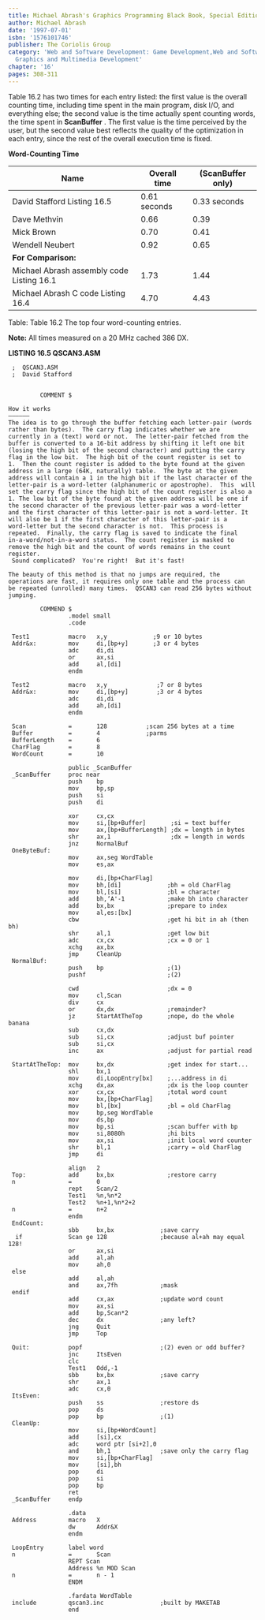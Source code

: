 ```yaml
---
title: Michael Abrash's Graphics Programming Black Book, Special Edition
author: Michael Abrash
date: '1997-07-01'
isbn: '1576101746'
publisher: The Coriolis Group
category: 'Web and Software Development: Game Development,Web and Software Development:
  Graphics and Multimedia Development'
chapter: '16'
pages: 308-311
---
```


Table 16.2 has two times for each entry listed: the first value is the
overall counting time, including time spent in the main program, disk
I/O, and everything else; the second value is the time actually spent
counting words, the time spent in **ScanBuffer** . The first value is
the time perceived by the user, but the second value best reflects the
quality of the optimization in each entry, since the rest of the overall
execution time is fixed.

**Word-Counting Time**

| Name                                      | Overall time | (ScanBuffer only) |
|-------------------------------------------|--------------|-------------------|
| David Stafford Listing 16.5               | 0.61 seconds | 0.33 seconds      |
| Dave Methvin                              | 0.66         | 0.39              |
| Mick Brown                                | 0.70         | 0.41              |
| Wendell Neubert                           | 0.92         | 0.65              |
| **For Comparison:**                       |              |                   |
| Michael Abrash assembly code Listing 16.1 | 1.73         | 1.44              |
| Michael Abrash C code Listing 16.4        | 4.70         | 4.43              |

Table: Table 16.2 The top four word-counting entries.

**Note:** All times measured on a 20 MHz cached 386 DX.

**LISTING 16.5 QSCAN3.ASM**

     ;  QSCAN3.ASM
     ;  David Stafford
     
     
             COMMENT $
      
    How it works
    ——————
    The idea is to go through the buffer fetching each letter-pair (words
    rather than bytes).  The carry flag indicates whether we are
    currently in a (text) word or not.  The letter-pair fetched from the
    buffer is converted to a 16-bit address by shifting it left one bit
    (losing the high bit of the second character) and putting the carry
    flag in the low bit.  The high bit of the count register is set to
    1.  Then the count register is added to the byte found at the given
    address in a large (64K, naturally) table.  The byte at the given
    address will contain a 1 in the high bit if the last character of the
    letter-pair is a word-letter (alphanumeric or apostrophe).  This  will
    set the carry flag since the high bit of the count register is also a
    1. The low bit of the byte found at the given address will be one if
    the second character of the previous letter-pair was a word-letter
    and the first character of this letter-pair is not a word-letter. It
    will also be 1 if the first character of this letter-pair is a
    word-letter but the second character is not.  This process is
    repeated.  Finally, the carry flag is saved to indicate the final
    in-a-word/not-in-a-word status.  The count register is masked to
    remove the high bit and the count of words remains in the count
    register.
     Sound complicated?  You're right!  But it's fast!
      
    The beauty of this method is that no jumps are required, the
    operations are fast, it requires only one table and the process can
    be repeated (unrolled) many times.  QSCAN3 can read 256 bytes without
    jumping.
     
             COMMEND $
                     .model small
                     .code
      
     Test1           macro   x,y             ;9 or 10 bytes
     Addr&x:         mov     di,[bp+y]       ;3 or 4 bytes
                     adc     di,di
                     or      ax,si
                     add     al,[di]
                     endm
      
     Test2           macro   x,y              ;7 or 8 bytes
     Addr&x:         mov     di,[bp+y]        ;3 or 4 bytes
                     adc     di,di
                     add     ah,[di]
                     endm
      
     Scan            =       128           ;scan 256 bytes at a time 
     Buffer          =       4             ;parms
     BufferLength    =       6
     CharFlag        =       8
     WordCount       =       10
      
                     public _ScanBuffer
     _ScanBuffer     proc near
                     push    bp
                     mov     bp,sp
                     push    si
                     push    di
      
                     xor     cx,cx
                     mov     si,[bp+Buffer]       ;si = text buffer
                     mov     ax,[bp+BufferLength] ;dx = length in bytes
                     shr     ax,1                 ;dx = length in words
                     jnz     NormalBuf
     OneByteBuf:
                     mov     ax,seg WordTable
                     mov     es,ax
      
                     mov     di,[bp+CharFlag]
                     mov     bh,[di]             ;bh = old CharFlag
                     mov     bl,[si]             ;bl = character
                     add     bh,‘A'-1            ;make bh into character
                     add     bx,bx               ;prepare to index
                     mov     al,es:[bx]
                     cbw                         ;get hi bit in ah (then bh)
                     shr     al,1                ;get low bit
                     adc     cx,cx               ;cx = 0 or 1
                     xchg    ax,bx
                     jmp     CleanUp
     NormalBuf:
                     push    bp                  ;(1)
                     pushf                       ;(2)
      
                     cwd                         ;dx = 0
                     mov     cl,Scan
                     div     cx
                     or      dx,dx               ;remainder?
                     jz      StartAtTheTop       ;nope, do the whole banana 
                     sub     cx,dx
                     sub     si,cx               ;adjust buf pointer
                     sub     si,cx
                     inc     ax                  ;adjust for partial read
     
     StartAtTheTop:  mov     bx,dx               ;get index for start...
                     shl     bx,1
                     mov     di,LoopEntry[bx]    ;...address in di
                     xchg    dx,ax               ;dx is the loop counter
                     xor     cx,cx               ;total word count
                     mov     bx,[bp+CharFlag]
                     mov     bl,[bx]             ;bl = old CharFlag
                     mov     bp,seg WordTable
                     mov     ds,bp
                     mov     bp,si               ;scan buffer with bp
                     mov     si,8080h            ;hi bits
                     mov     ax,si               ;init local word counter
                     shr     bl,1                ;carry = old CharFlag
                     jmp     di
      
                     align   2
     Top:            add     bx,bx               ;restore carry
     n               =       0
                     rept    Scan/2
                     Test1   %n,%n*2
                     Test2   %n+1,%n*2+2
     n               =       n+2
                     endm
     EndCount:
                     sbb     bx,bx             ;save carry
      if             Scan ge 128               ;because al+ah may equal 128!
                     or      ax,si
                     add     al,ah
                     mov     ah,0
     else
                     add     al,ah
                     and     ax,7fh            ;mask
     endif
                     add     cx,ax             ;update word count
                     mov     ax,si
                     add     bp,Scan*2
                     dec     dx                ;any left?
                     jng     Quit
                     jmp     Top
      
     Quit:           popf                      ;(2) even or odd buffer?
                     jnc     ItsEven 
                     clc
                     Test1   Odd,-1
                     sbb     bx,bx             ;save carry
                     shr     ax,1
                     adc     cx,0
     ItsEven:
                     push    ss                ;restore ds
                     pop     ds
                     pop     bp                ;(1)
     CleanUp:
                     mov     si,[bp+WordCount]
                     add     [si],cx
                     adc     word ptr [si+2],0
                     and     bh,1              ;save only the carry flag
                     mov     si,[bp+CharFlag]
                     mov     [si],bh
                     pop     di
                     pop     si
                     pop     bp
                     ret
     _ScanBuffer     endp
      
                     .data
     Address         macro   X
                     dw      Addr&X
                     endm
      
     LoopEntry       label word
     n               =       Scan
                     REPT Scan
                     Address %n MOD Scan
     n               =       n - 1
                     ENDM
      
                     .fardata WordTable
     include         qscan3.inc                ;built by MAKETAB
                     end
